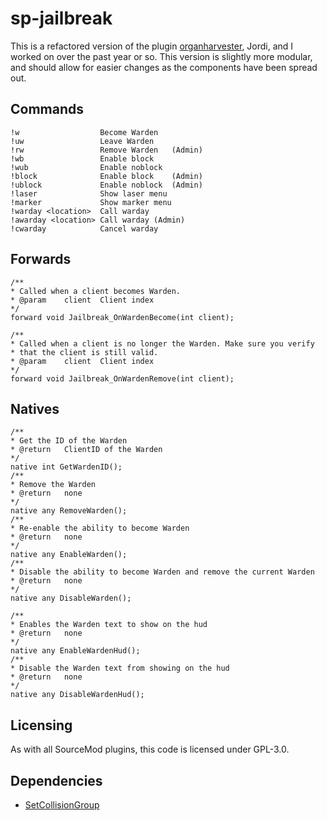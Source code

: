 # sp-jailbreak
This is a refactored version of the plugin [organharvester](https://github.com/destoer), Jordi, and I worked on over the past year or so. This version is slightly more modular, and should allow for easier changes as the components have been spread out.

## Commands
```
!w                  Become Warden
!uw                 Leave Warden
!rw                 Remove Warden   (Admin)
!wb                 Enable block
!wub                Enable noblock
!block              Enable block    (Admin)
!ublock             Enable noblock  (Admin)
!laser              Show laser menu
!marker             Show marker menu
!warday <location>  Call warday
!awarday <location> Call warday (Admin)
!cwarday            Cancel warday

```

## Forwards
```
/**
* Called when a client becomes Warden.
* @param    client  Client index
*/
forward void Jailbreak_OnWardenBecome(int client);

/**
* Called when a client is no longer the Warden. Make sure you verify
* that the client is still valid.
* @param    client  Client index
*/
forward void Jailbreak_OnWardenRemove(int client);
```

## Natives
```
/**
* Get the ID of the Warden
* @return   ClientID of the Warden
*/
native int GetWardenID();
/**
* Remove the Warden
* @return   none
*/
native any RemoveWarden();
/**
* Re-enable the ability to become Warden
* @return   none
*/
native any EnableWarden();
/**
* Disable the ability to become Warden and remove the current Warden
* @return   none
*/
native any DisableWarden();

/**
* Enables the Warden text to show on the hud
* @return   none
*/
native any EnableWardenHud();
/**
* Disable the Warden text from showing on the hud
* @return   none
*/
native any DisableWardenHud();
```

## Licensing
As with all SourceMod plugins, this code is licensed under GPL-3.0.

## Dependencies
* [SetCollisionGroup](https://github.com/ashort96/SetCollisionGroup)